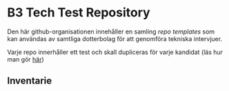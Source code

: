 # B3 Tech Test Repository
Den här github-organisationen innehåller en samling _repo templates_ som kan användas av samtliga dotterbolag för att genomföra tekniska intervjuer. 

Varje repo innerhåller ett test och skall dupliceras för varje kandidat (läs hur man gör [här](https://docs.github.com/en/repositories/creating-and-managing-repositories/creating-a-repository-from-a-template))

## Inventarie
